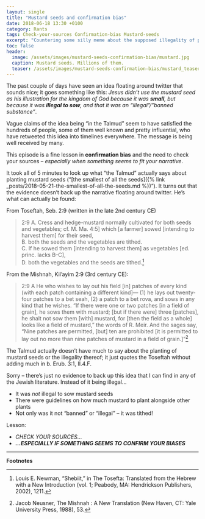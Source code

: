 ```yaml
---
layout: single
title: "Mustard seeds and confirmation bias"
date: 2018-06-18 13:30 +0100
category: Rants
tags: Check-your-sources Confirmation-bias Mustard-seeds
excerpt: "Countering some silly meme about the supposed illegality of planting mustard in 1st century Galilee."
toc: false
header:
  image: /assets/images/mustard-seeds-confirmation-bias/mustard.jpg
  caption: Mustard seeds. Millions of them.
  teaser: /assets/images/mustard-seeds-confirmation-bias/mustard_teaser.png
---
```


The past couple of days have seen an idea floating around twitter that sounds nice; it goes something like this: _Jesus didn’t use the mustard seed as his illustration for the kingdom of God because it was **small**, but because it was **illegal to sow**, and that it was an “illegal”/”banned substance”_.

Vague claims of the idea being “in the Talmud” seem to have satisfied the hundreds of people, some of them well known and pretty influential, who have retweeted this idea into timelines everywhere. The message is being well received by many.

This episode is a fine lesson in **confirmation bias** and the need to check your sources – _especially when something seems to fit your narrative_.

It took all of 5 minutes to look up what “the Talmud” actually says about planting mustard seeds (“[the smallest of all the seeds]({% link _posts/2018-05-21-the-smallest-of-all-the-seeds.md %})“). It turns out that the evidence doesn’t back up the narrative floating around twitter. He’s what can actually be found:

From Toseftah, Seb. 2:9 (written in the late 2nd century CE)

> 2:9 A. Cress and hedge-mustard normally cultivated for both seeds and vegetables; cf. M. Ma. 4:5] which [a farmer] sowed [intending to harvest them] for their seed,<br/>
> B. both the seeds and the vegetables are tithed.<br/>
> C. If he sowed them [intending to harvest them] as vegetables [ed. princ. lacks B–C],<br/>
> D. both the vegetables and the seeds are tithed.[^1]

From the Mishnah, Kil’ayim 2:9 (3rd century CE):

> 2:9 A He who wishes to lay out his field [in] patches of every kind (with each patch containing a different kind]— (1) he lays out twenty-four patches to a bet seah, (2) a patch to a bet rova, and sows in any kind that he wishes. “If there were one or two patches [in a field of grain], he sows them with mustard; [but if there were] three [patches], he shalt not sow them [with] mustard, for [then the field as a whole] looks like a field of mustard,” the words of R. Meir. And the sages say, “Nine patches are permitted, [but] ten are prohibited [it is permitted to lay out no more than nine patches of mustard in a field of grain.]”[^2]

The Talmud actually doesn’t have much to say about the planting of mustard seeds or the illegality thereof; it just quotes the Toseftah without adding much in b. Erub. 3:1, II.4.F.

Sorry – there’s just no evidence to back up this idea that I can find in any of the Jewish literature. Instead of it being illegal…

* It was _not_ illegal to sow mustard seeds
* There were guidelines on how much mustard to plant alongside other plants
* Not only was it not “banned” or “illegal” – it was tithed!

Lesson:

* _CHECK YOUR SOURCES…_
* _**…ESPECIALLY IF SOMETHING SEEMS TO CONFIRM YOUR BIASES**_

---

**Footnotes**

[^1]: Louis E. Newman, “Shebiit,” in The Tosefta: Translated from the Hebrew with a New Introduction (vol. 1; Peabody, MA: Hendrickson Publishers, 2002), 1211.
[^2]: Jacob Neusner, The Mishnah : A New Translation (New Haven, CT: Yale University Press, 1988), 53.
